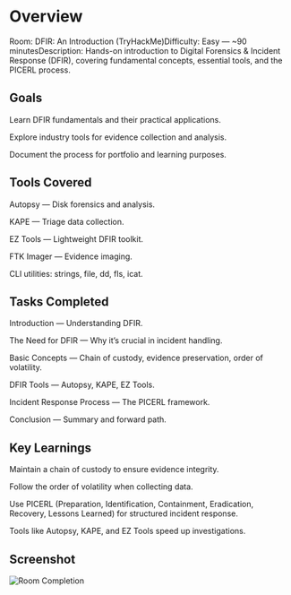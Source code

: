 # Overview

Room: DFIR: An Introduction (TryHackMe)Difficulty: Easy — ~90 minutesDescription: Hands-on introduction to Digital Forensics & Incident Response (DFIR), covering fundamental concepts, essential tools, and the PICERL process.

## Goals

Learn DFIR fundamentals and their practical applications.

Explore industry tools for evidence collection and analysis.

Document the process for portfolio and learning purposes.

## Tools Covered

Autopsy — Disk forensics and analysis.

KAPE — Triage data collection.

EZ Tools — Lightweight DFIR toolkit.

FTK Imager — Evidence imaging.

CLI utilities: strings, file, dd, fls, icat.

## Tasks Completed

Introduction — Understanding DFIR.

The Need for DFIR — Why it’s crucial in incident handling.

Basic Concepts — Chain of custody, evidence preservation, order of volatility.

DFIR Tools — Autopsy, KAPE, EZ Tools.

Incident Response Process — The PICERL framework.

Conclusion — Summary and forward path.

## Key Learnings

Maintain a chain of custody to ensure evidence integrity.

Follow the order of volatility when collecting data.

Use PICERL (Preparation, Identification, Containment, Eradication, Recovery, Lessons Learned) for structured incident response.

Tools like Autopsy, KAPE, and EZ Tools speed up investigations.

## Screenshot
![Room Completion](https://github.com/MayankQuery/tryhackme-writeups/edit/main/dfir-an-introduction/images/dfir-an-introduction-completion.png)
